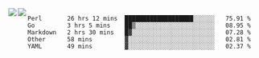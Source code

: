 <a href="https://github.com/anuraghazra/github-readme-stats">
  <img align="left" src="https://github-readme-stats.vercel.app/api?username=kfly8&count_private=true&show_icons=true&theme=calm" />
</a>
<a href="https://github.com/anuraghazra/github-readme-stats">
  <img align="left" src="https://github-readme-stats.vercel.app/api/top-langs/?username=kfly8&theme=calm&hide=HTML&exclude_repo=is3q-cr" />
</a>

<!--START_SECTION:waka-->
```text
Perl       26 hrs 12 mins  ███████████████████░░░░░░   75.91 % 
Go         3 hrs 5 mins    ██▒░░░░░░░░░░░░░░░░░░░░░░   08.95 % 
Markdown   2 hrs 30 mins   █▓░░░░░░░░░░░░░░░░░░░░░░░   07.28 % 
Other      58 mins         ▓░░░░░░░░░░░░░░░░░░░░░░░░   02.81 % 
YAML       49 mins         ▓░░░░░░░░░░░░░░░░░░░░░░░░   02.37 % 
```
<!--END_SECTION:waka-->
